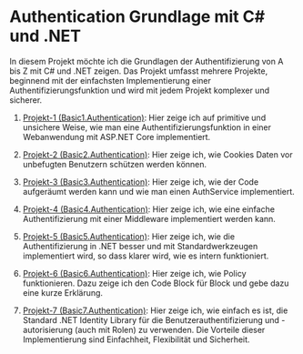# Authentication Grundlage mit C# und .NET
In diesem Projekt möchte ich die Grundlagen der Authentifizierung von A bis Z mit C# und .NET zeigen.
Das Projekt umfasst mehrere Projekte, beginnend mit der einfachsten Implementierung einer Authentifizierungsfunktion und wird mit jedem Projekt komplexer und sicherer.


1. [Projekt-1 (Basic1.Authentication)](src/Basic1.Authentication/README.md): Hier zeige ich auf primitive und unsichere Weise, wie man eine Authentifizierungsfunktion in einer Webanwendung mit ASP.NET Core implementiert.

2. [Projekt-2 (Basic2.Authentication)](src/Basic2.Authentication/README.md): Hier zeige ich, wie Cookies Daten vor unbefugten Benutzern schützen werden können.

3. [Projekt-3 (Basic3.Authentication)](src/Basic3.Authentication/README.md): Hier zeige ich, wie der Code aufgeräumt werden kann und wie man einen AuthService implementiert.

4. [Projekt-4 (Basic4.Authentication)](src/Basic4.Authentication/README.md): Hier zeige ich, wie eine einfache Authentifizierung mit einer Middleware implementiert werden kann. 

5. [Projekt-5 (Basic5.Authentication)](src/Basic5.Authentication/README.md): Hier zeige ich, wie die Authentifizierung in .NET besser und mit Standardwerkzeugen implementiert wird, so dass klarer wird, wie es intern funktioniert.

6. [Projekt-6 (Basic6.Authentication)](src/Basic6.Authentication/README.md): Hier zeige ich, wie Policy funktionieren. Dazu zeige ich den Code Block für Block und gebe dazu eine kurze Erklärung.

7. [Projekt-7 (Basic7.Authentication)](src/Basic7.Authentication/Program.cs): Hier zeige ich, wie einfach es ist, die Standard .NET Identity Library für die Benutzerauthentifizierung und -autorisierung (auch mit Rolen) zu verwenden. Die Vorteile dieser Implementierung sind Einfachheit, Flexibilität und Sicherheit.